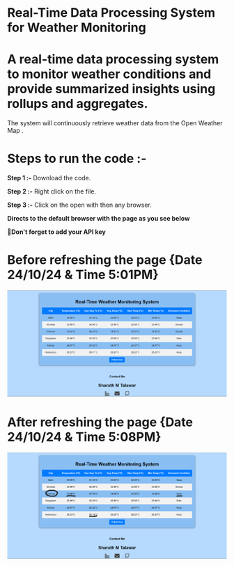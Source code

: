 # Real-Time Data Processing System for Weather Monitoring

#  A real-time data processing system to monitor weather conditions and provide summarized insights using rollups and aggregates.

 The system will continuously retrieve weather data from the Open Weather Map .

# **Steps to run the code :-**

**Step 1 :-** Download the code.

**Step 2 :-** Right click on the file.

**Step 3 :-** Click on the open with then any browser.

**Directs to the default browser with the page as you see below**

**🔴Don't forget to add your API key**

# **Before refreshing the page {Date 24/10/24 & Time 5:01PM}** 
![Image Alt](https://github.com/sharath816/Weather_Monitor/blob/e36dd9985dd171f884c216217515535016bccfc5/Screenshot%202024-10-24%20170106.png)

# **After refreshing the page {Date 24/10/24 & Time 5:08PM}** 
![Image Alt](https://github.com/sharath816/Weather_Monitor/blob/16c10761c9829b1489cc4cbdaa4179b2c5e5655a/Screenshot%202024-10-24%20170822.png)
